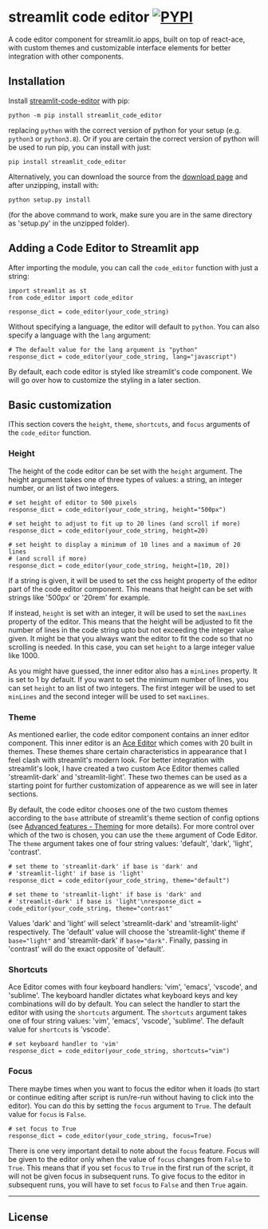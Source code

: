 streamlit code editor  [![PYPI](https://img.shields.io/pypi/v/streamlit-code-editor)](https://pypi.org/project/streamlit-code-editor/#history)
============

A code editor component for streamlit.io apps, built on top of react-ace, with custom themes and customizable interface elements for better integration with other components.

## Installation
Install [streamlit-code-editor](https://pypi.org/project/streamlit-code-editor/) with pip:
```
python -m pip install streamlit_code_editor
```
replacing `python` with the correct version of python for your setup (e.g. `python3` or `python3.8`). Or if you are certain the correct version of python will be used to run pip, you can install with just:
```
pip install streamlit_code_editor
```
Alternatively, you can download the source from the [download page](https://pypi.org/project/streamlit-code-editor/#files) and after unzipping, install with:
```
python setup.py install
```
(for the above command to work, make sure you are in the same directory as 'setup.py' in the unzipped folder).

## Adding a Code Editor to Streamlit app
After importing the module, you can call the `code_editor` function with just a string:
```
import streamlit as st
from code_editor import code_editor

response_dict = code_editor(your_code_string)
```
Without specifying a language, the editor will default to `python`. You can also specify a language with the `lang` argument:
```
# The default value for the lang argument is "python"
response_dict = code_editor(your_code_string, lang="javascript")
```
By default, each code editor is styled like streamlit's code component. We will go over how to customize the styling in a later section.

## Basic customization
IThis section covers the `height`, `theme`, `shortcuts`, and `focus` arguments of the `code_editor` function.

### Height
The height of the code editor can be set with the `height` argument. The height argument takes one of three types of values: a string, an integer number, or an list of two integers.
```
# set height of editor to 500 pixels
response_dict = code_editor(your_code_string, height="500px")

# set height to adjust to fit up to 20 lines (and scroll if more)
response_dict = code_editor(your_code_string, height=20)

# set height to display a minimum of 10 lines and a maximum of 20 lines
# (and scroll if more)
response_dict = code_editor(your_code_string, height=[10, 20])
```

If a string is given, it will be used to set the css height property of the editor part of the code editor component. This means that height can be set with strings like '500px' or '20rem' for example.

If instead, `height` is set with an integer, it will be used to set the `maxLines` property of the editor. This means that the height will be adjusted to fit the number of lines in the code string upto but not exceeding the integer value given. It might be that you always want the editor to fit the code so that no scrolling is needed. In this case, you can set `height` to a large integer value like 1000.

As you might have guessed, the inner editor also has a `minLines` property. It is set to 1 by default. If you want to set the minimum number of lines, you can set `height` to an list of two integers. The first integer will be used to set `minLines` and the second integer will be used to set `maxLines`.

### Theme
As mentioned earlier, the code editor component contains an inner editor component. This inner editor is an [Ace Editor](https://ace.c9.io/) which comes with 20 built in themes. These themes share certain characteristics in appearance that I feel clash with streamlit's modern look. For better integration with streamlit's look, I have created a two custom Ace Editor themes called 'streamlit-dark' and 'streamlit-light'. These two themes can be used as a starting point for further customization of appearence as we will see in later sections.

By default, the code editor chooses one of the two custom themes according to the `base` attribute of streamlit's theme section of config options (see [Advanced features - Theming](https://docs.streamlit.io/library/advanced-features/theming) for more details). For more control over which of the two is chosen, you can use the `theme` argument of Code Editor. The `theme` argument takes one of four string values: 'default', 'dark', 'light', 'contrast'.

```
# set theme to 'streamlit-dark' if base is 'dark' and 
# 'streamlit-light' if base is 'light'
response_dict = code_editor(your_code_string, theme="default")
```

```
# set theme to 'streamlit-light' if base is 'dark' and 
# 'streamlit-dark' if base is 'light'\nresponse_dict = code_editor(your_code_string, theme="contrast"
```

Values 'dark' and 'light' will select 'streamlit-dark' and 'streamlit-light' respectively. The 'default' value will choose the 'streamlit-light' theme if `base="light"` and 'streamlit-dark' if `base="dark"`. Finally, passing in 'contrast' will do the exact opposite of 'default'.

### Shortcuts
Ace Editor comes with four keyboard handlers: 'vim', 'emacs', 'vscode', and 'sublime'. The keyboard handler dictates what keyboard keys and key combinations will do by default. You can select the handler to start the editor with using the `shortcuts` argument. The `shortcuts` argument takes one of four string values: 'vim', 'emacs', 'vscode', 'sublime'. The default value for `shortcuts` is 'vscode'.

```
# set keyboard handler to 'vim'
response_dict = code_editor(your_code_string, shortcuts="vim")
```

### Focus
There maybe times when you want to focus the editor when it loads (to start or continue editing after script is run/re-run without having to click into the editor). You can do this by setting the `focus` argument to `True`. The default value for `focus` is `False`.

```
# set focus to True
response_dict = code_editor(your_code_string, focus=True)
```

There is one very important detail to note about the `focus` feature. Focus will be given to the editor only when the value of `focus` changes from `False` to `True`. This means that if you set `focus` to `True` in the first run of the script, it will not be given focus in subsequent runs. To give focus to the editor in subsequent runs, you will have to set `focus` to `False` and then `True` again. 

---

## License
